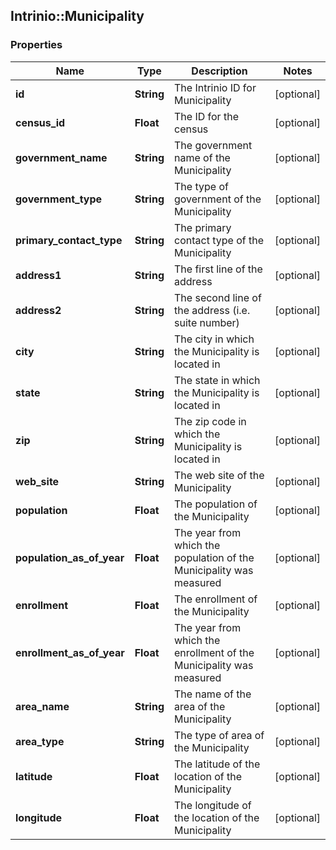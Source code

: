 ## Intrinio::Municipality

### Properties
Name | Type | Description | Notes
------------ | ------------- | ------------- | -------------
**id** | **String** | The Intrinio ID for Municipality | [optional] 
**census_id** | **Float** | The ID for the census | [optional] 
**government_name** | **String** | The government name of the Municipality | [optional] 
**government_type** | **String** | The type of government of the Municipality | [optional] 
**primary_contact_type** | **String** | The primary contact type of the Municipality | [optional] 
**address1** | **String** | The first line of the address | [optional] 
**address2** | **String** | The second line of the address (i.e. suite number) | [optional] 
**city** | **String** | The city in which the Municipality is located in | [optional] 
**state** | **String** | The state in which the Municipality is located in | [optional] 
**zip** | **String** | The zip code in which the Municipality is located in | [optional] 
**web_site** | **String** | The web site of the Municipality | [optional] 
**population** | **Float** | The population of the Municipality | [optional] 
**population_as_of_year** | **Float** | The year from which the population of the Municipality was measured | [optional] 
**enrollment** | **Float** | The enrollment of the Municipality | [optional] 
**enrollment_as_of_year** | **Float** | The year from which the enrollment of the Municipality was measured | [optional] 
**area_name** | **String** | The name of the area of the Municipality | [optional] 
**area_type** | **String** | The type of area of the Municipality | [optional] 
**latitude** | **Float** | The latitude of the location of the Municipality | [optional] 
**longitude** | **Float** | The longitude of the location of the Municipality | [optional] 


